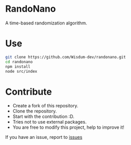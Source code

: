 # RandoNano

A time-based randomization algorithm.

# Use

```bash
git clone https://github.com/Wisdum-dev/randonano.git
cd randonano
npm install
node src/index
```
# Contribute

- Create a fork of this repository.
- Clone the repository.
- Start with the contribution :D.
- Tries not to use external packages.
- You are free to modify this project, help to improve it!

If you have an issue, report to <a href="https://github.com/Wisdum-dev/randonano/issues">issues</a>
